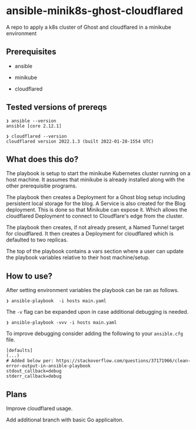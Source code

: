 # ansible-minik8s-ghost-cloudflared
A repo to apply a k8s cluster of Ghost and cloudflared in a minikube environment 

## Prerequisites

* ansible 

* minikube

* cloudflared

## Tested versions of prereqs

```
❯ ansible --version
ansible [core 2.12.1]

❯ cloudflared --version
cloudflared version 2022.1.3 (built 2022-01-28-1554 UTC)

```

## What does this do?

The playbook is setup to start the minikube Kubernetes cluster running on a host machine. It assumes that minikube is already installed along with the other prerequisitie programs.

The playbook then creates a Deployment for a Ghost blog setup including persistent local storage for the blog. A Service is also created for the Blog deployment. This is done so that Minikube can expose it. Which allows the cloudflared Deployment to connect to Cloudflare's edge from the cluster.

The playbook then creates, if not already present, a Named Tunnel target for cloudflared. It then creates a Deployment for cloudflared which is defaulted to two replicas.

The top of the playbook contains a vars section where a user can update the playbook variables relative to their host machine/setup.

## How to use?

After setting environment variables the playbook can be ran as follows.

```
❯ ansible-playbook  -i hosts main.yaml
```

The `-v` flag can be expanded upon in case additional debugging is needed.

```
❯ ansible-playbook -vvv -i hosts main.yaml
```

To improve debugging consider adding the following to your `ansible.cfg` file.

```
[defaults]
(...)
# Added below per: https://stackoverflow.com/questions/37171966/clean-error-output-in-ansible-playbook
stdout_callback=debug
stderr_callback=debug
```

## Plans

Improve cloudflared usage.

Add additional branch with basic Go applicaiton. 